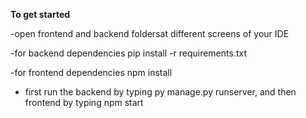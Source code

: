 **To get started**

-open frontend and backend foldersat different screens of your IDE

-for backend dependencies pip install -r requirements.txt

-for frontend dependencies npm install

- first run the backend by typing py manage.py runserver, and then frontend by typing npm start
